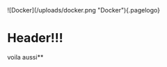 <!-- TITLE: Wiki -->
<!-- SUBTITLE: A quick summary of Wiki -->![Docker](/uploads/docker.png "Docker"){.pagelogo}

# Header!!!

voila aussi**